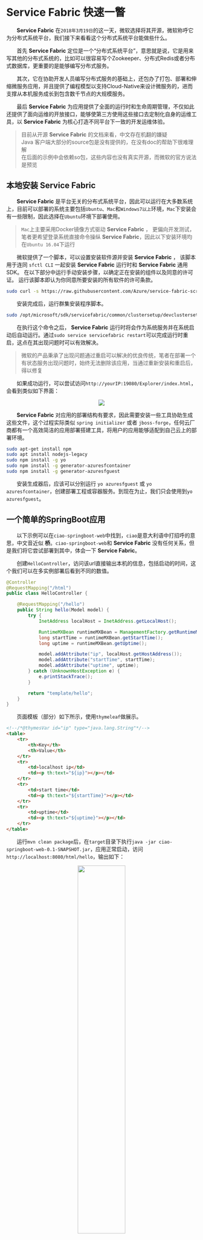 # Service Fabric 快速一瞥

&nbsp;&nbsp;&nbsp;&nbsp;&nbsp;&nbsp;&nbsp;**Service Fabric** 在`2018年3月19日`的这一天，微软选择将其开源，微软称呼它为分布式系统平台，我们接下来看看这个分布式系统平台能做些什么。

&nbsp;&nbsp;&nbsp;&nbsp;&nbsp;&nbsp;&nbsp;首先 **Service Fabric** 定位是一个“分布式系统平台”，意思就是说，它是用来写其他的分布式系统的，比如可以很容易写个Zookeeper、分布式Redis或者分布式数据库，更重要的是能够编写分布式服务。

&nbsp;&nbsp;&nbsp;&nbsp;&nbsp;&nbsp;&nbsp;其次，它在协助开发人员编写分布式服务的基础上，还包办了打包、部署和伸缩微服务应用，并且提供了编程模型以支持Cloud-Native来设计微服务的，进而支撑从本机服务成长到包含数千节点的大规模服务。

&nbsp;&nbsp;&nbsp;&nbsp;&nbsp;&nbsp;&nbsp;最后 **Service Fabric** 为应用提供了全面的运行时和生命周期管理，不仅如此还提供了面向运维的开放接口，能够使第三方使用这些接口去定制化自身的运维工具，以 **Service Fabric** 为核心打造不同平台下一致的开发运维体验。

> 目前从开源 **Service Fabric** 的文档来看，中文存在机翻的嫌疑<br>Java 客户端大部分的source包是没有提供的，在没有doc的帮助下很难理解<br>在后面的示例中会依赖so包，这些内容也没有真实开源，而微软的官方说法是预览

## 本地安装 **Service Fabric**

&nbsp;&nbsp;&nbsp;&nbsp;&nbsp;&nbsp;&nbsp;**Service Fabric** 是平台无关的分布式系统平台，因此可以运行在大多数系统上，目前可以部署的系统主要包括`Ubuntu`、`Mac`和`Windows7以上`环境，`Mac`下安装会有一些限制，因此选择在`Ubuntu`环境下部署使用。

> `Mac`上主要采用Docker镜像方式驱动 **Service Fabric** ， 更偏向开发测试，笔者更希望登录系统直接命令操纵 **Service Fabric**，因此以下安装环境均在`Ubuntu 16.04`下运行

&nbsp;&nbsp;&nbsp;&nbsp;&nbsp;&nbsp;&nbsp;微软提供了一个脚本，可以设置安装软件源并安装 **Service Fabric** ， 该脚本用于连同 `sfctl CLI` 一起安装 **Service Fabric** 运行时和 **Service Fabric** 通用 SDK。 在以下部分中运行手动安装步骤，以确定正在安装的组件以及同意的许可证。 运行该脚本即认为你同意所要安装的所有软件的许可条款。

```sh
sudo curl -s https://raw.githubusercontent.com/Azure/service-fabric-scripts-and-templates/master/scripts/SetupServiceFabric/SetupServiceFabric.sh | sudo bash
```

&nbsp;&nbsp;&nbsp;&nbsp;&nbsp;&nbsp;&nbsp;安装完成后，运行群集安装程序脚本。

```sh
sudo /opt/microsoft/sdk/servicefabric/common/clustersetup/devclustersetup.sh
```

&nbsp;&nbsp;&nbsp;&nbsp;&nbsp;&nbsp;&nbsp;在执行这个命令之后， **Service Fabric** 运行时将会作为系统服务并在系统启动后自动运行。通过`sudo service servicefabric restart`可以完成运行时重启，这点在其出现问题时可以有效解决。

> 微软的产品秉承了出现问题通过重启可以解决的优良传统，笔者在部署一个有状态服务出现问题时，始终无法删除该应用，当通过重新安装和重启后，得以修复

&nbsp;&nbsp;&nbsp;&nbsp;&nbsp;&nbsp;&nbsp;如果成功运行，可以尝试访问`http://yourIP:19080/Explorer/index.html`，会看到类似如下界面：

<center>
<img src="https://github.com/weipeng2k/service-fabric-guide/raw/master/resource/chapter-1-2.png" />
</center>

&nbsp;&nbsp;&nbsp;&nbsp;&nbsp;&nbsp;&nbsp;**Service Fabric** 对应用的部署结构有要求，因此需要安装一些工具协助生成这些文件，这个过程实际类似 `spring initializer` 或者 `jboss-forge`，任何云厂商都有一个高效简洁的应用部署搭建工具，将用户的应用能够适配到自己云上的部署环境。

```sh
sudo apt-get install npm
sudo apt install nodejs-legacy
sudo npm install -g yo
sudo npm install -g generator-azuresfcontainer
sudo npm install -g generator-azuresfguest
```

&nbsp;&nbsp;&nbsp;&nbsp;&nbsp;&nbsp;&nbsp;安装生成器后，应该可以分别运行 `yo azuresfguest` 或 `yo azuresfcontainer`，创建部署工程或容器服务。到现在为止，我们只会使用到`yo azuresfguest`。

## 一个简单的SpringBoot应用

&nbsp;&nbsp;&nbsp;&nbsp;&nbsp;&nbsp;&nbsp;以下示例可以在`ciao-springboot-web`中找到，`ciao`是意大利语中打招呼的意思，中文音近似 **桥**。`ciao-springboot-web`和 **Service Fabric** 没有任何关系，但是我们将它尝试部署到其中，体会一下 **Service Fabric**。

&nbsp;&nbsp;&nbsp;&nbsp;&nbsp;&nbsp;&nbsp;创建`HelloController`，访问该url直接输出本机的信息，包括启动的时间，这个我们可以在多实例部署后看到不同的数值。

```java
@Controller
@RequestMapping("/html")
public class HelloController {

    @RequestMapping("/hello")
    public String hello(Model model) {
        try {
            InetAddress localHost = InetAddress.getLocalHost();

            RuntimeMXBean runtimeMXBean = ManagementFactory.getRuntimeMXBean();
            long startTime = runtimeMXBean.getStartTime();
            long uptime = runtimeMXBean.getUptime();

            model.addAttribute("ip", localHost.getHostAddress());
            model.addAttribute("startTime", startTime);
            model.addAttribute("uptime", uptime);
        } catch (UnknownHostException e) {
            e.printStackTrace();
        }

        return "template/hello";
    }
}
```

&nbsp;&nbsp;&nbsp;&nbsp;&nbsp;&nbsp;&nbsp;页面模板（部分）如下所示，使用`thymeleaf`做展示。

```html
<!--/*@thymesVar id="ip" type="java.lang.String"*/-->
<table>
    <tr>
        <th>Key</th>
        <th>Value</th>
    </tr>
    <tr>
        <td>localhost ip</td>
        <td><p th:text="${ip}"></p></td>
    </tr>
    <tr>
        <td>start time</td>
        <td><p th:text="${startTime}"></p></td>
    </tr>
    <tr>
        <td>uptime</td>
        <td><p th:text="${uptime}"></p></td>
    </tr>
</table>
```

&nbsp;&nbsp;&nbsp;&nbsp;&nbsp;&nbsp;&nbsp;运行`mvn clean package`后，在`target`目录下执行`java -jar ciao-springboot-web-0.1-SNAPSHOT.jar`，应用正常启动，访问`http://localhost:8080/html/hello`，输出如下：

<center>
<img src="https://github.com/weipeng2k/service-fabric-guide/raw/master/resource/chapter-1-1.png" width="50%" height="50%" />
</center>

&nbsp;&nbsp;&nbsp;&nbsp;&nbsp;&nbsp;&nbsp;应用正常工作，我们接下来将其部署到 **Service Fabric** 上。

## 部署SpringBoot应用

&nbsp;&nbsp;&nbsp;&nbsp;&nbsp;&nbsp;&nbsp;环境已经切换到`Ubuntu`下，在`ciao-springboot-web`目录下，运行`yo azuresfguest`，会有类似对话模式内容出现。

<center>
<img src="https://github.com/weipeng2k/service-fabric-guide/raw/master/resource/chapter-1-3.png" />
</center>

&nbsp;&nbsp;&nbsp;&nbsp;&nbsp;&nbsp;&nbsp;填写的内容和上面的不一样，具体如下表：

|内容|值|含义|
|----|-----|-----|
|Name your application|CiaoSpringbootWeb|应用名|
|Name of the application service|WebRuntimeService|应用中提供的服务|
|Source folder of guest binary artifacts|target/|应用的可执行文件或者二进制内容|
|Relative path to guest binary in source folder|entryPoint.sh|应用的启动脚本，**Service Fabric** 会调用它来启动应用|
|Parameters to use when calling guest binary|不需要|启动参数|
|Number of instances of guest binary|1|实例数，这里类似k8s的复制控制器中定义的实例数|

&nbsp;&nbsp;&nbsp;&nbsp;&nbsp;&nbsp;&nbsp;运行完成之后会生成该应用的程序清单，它包含了应用名、服务名以及启动脚本和部署实例数等信息，混合应用与配置信息。

&nbsp;&nbsp;&nbsp;&nbsp;&nbsp;&nbsp;&nbsp;`entryPoint.sh`需要自己编写，进入到
`ciao-springboot-web/CiaoSpringbootWeb/CiaoSpringbootWeb/WebRuntimeServicePkg/code`目录下，创建`entryPoint.sh`，内容如下：

```sh
#!/bin/bash
BASEDIR=$(dirname $0)
cd $BASEDIR
java -jar ciao-springboot-web-0.1-SNAPSHOT.jar
```

&nbsp;&nbsp;&nbsp;&nbsp;&nbsp;&nbsp;&nbsp;内容很简单就是启动了当前程序，这里没有类似Docker镜像的方式去描述应用，而是采用一组松散、固定的目录以及配置对应用进行描述，但运行时都是以容器的方式进行运行，比如：Docker或者Hyper-V。

&nbsp;&nbsp;&nbsp;&nbsp;&nbsp;&nbsp;&nbsp;在`CiaoSpringbootWeb`目录下运行`sfctl cluster select --endpoint http://localhost:19080`，这个操作将会选择集群到对应的 **Service Fabric** 端点。然后直接运行`CiaoSpringbootWeb`目录下的`install.sh`，就会将应用部署到 **Service Fabric** 集群上。

&nbsp;&nbsp;&nbsp;&nbsp;&nbsp;&nbsp;&nbsp;可以看到其过程是将整个`CiaoSpringbootWeb`目录都拷贝到集群上，然后再运行`entryPoint.sh`脚本加以执行，而程序的运行空间是在容器中分配。可以想象如果在内网或者线下环境搭建了 **Service Fabric** 集群，那么在开发者环境中也只需要执行以下`install.sh`就可以完成部署，下面将介绍如何将应用部署到`Azure`上。

## 将应用部署到Azure

&nbsp;&nbsp;&nbsp;&nbsp;&nbsp;&nbsp;&nbsp;**Service Fabric** 团队提供了免费限时的环境让大家体验，称之为 `Party Cluster`，它是免费、限时的服务托管集群，用来跑 **Service Fabric** 。只需要签署了协议，比如github账户等，就可以使用，部署的集群会运行一小时，然后自动销毁，后需要再使用就需要重新连接到一个新的集群。

&nbsp;&nbsp;&nbsp;&nbsp;&nbsp;&nbsp;&nbsp;访问 `https://try.servicefabric.azure.co/`，通过`github`登录，就可以试用一下，类似如下界面：

<center>
<img src="https://github.com/weipeng2k/service-fabric-guide/raw/master/resource/chapter-1-4.png" width="50%" height="50%" />
</center>

&nbsp;&nbsp;&nbsp;&nbsp;&nbsp;&nbsp;&nbsp;下载`PFX`，导入浏览器后就可以访问`Service Fabric Explorer`，笔者分配了一个美西的环境，有三个节点可以用，一小时后收回，再申请再提供，当然这些操作需要再做一遍。

<center>
<img src="https://github.com/weipeng2k/service-fabric-guide/raw/master/resource/chapter-1-5.png" />
</center>

&nbsp;&nbsp;&nbsp;&nbsp;&nbsp;&nbsp;&nbsp;既然`Azure`的endpoint已经有了，我们就可以在项目`CiaoSpringbootWeb`下执行``sfctl cluster select --endpoint http://Your-Connection-endpoint` ，待连接之后再执行`install.sh`脚本将应用部署到`Azure`上，但是笔者机器无法连接，原因不详，这个工具还需要微软继续加强兼容性。

<center>
<img src="https://github.com/weipeng2k/service-fabric-guide/raw/master/resource/chapter-1-6.png" />
</center>

&nbsp;&nbsp;&nbsp;&nbsp;&nbsp;&nbsp;&nbsp;这个流程开发流程是值得借鉴和思考的，一致的开发部署体验，只是将部署的endpoint集群指向不同的位置，一致的运行部署体验减轻开发人员在不同环境切换的痛苦。普通开发人员在以往的云环境下，都是通过本地部署程序然后进行测试，当测试通过后通过构建工具打包成镜像，然后将镜像部署到测试集成或者线上环境，这天然的割裂开了开发到生产的过程，存在不一致性，而 **Service Fabric** 就标榜其一致的体验，不管在哪里。

## 小结

